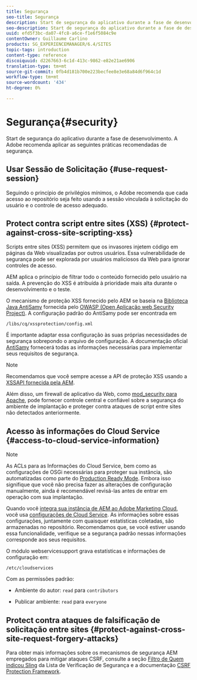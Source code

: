 ```yaml
---
title: Segurança
seo-title: Segurança
description: Start de segurança do aplicativo durante a fase de desenvolvimento
seo-description: Start de segurança do aplicativo durante a fase de desenvolvimento
uuid: efd5f3bc-da07-4fc8-a6ce-f1e6f5084c9e
contentOwner: Guillaume Carlino
products: SG_EXPERIENCEMANAGER/6.4/SITES
topic-tags: introduction
content-type: reference
discoiquuid: d2267663-6c1d-413c-9862-e82e21ae6906
translation-type: tm+mt
source-git-commit: 0fb4d181b700e223becfee8e3e68a84d6f964c1d
workflow-type: tm+mt
source-wordcount: '434'
ht-degree: 0%

---
```



# Segurança{#security}

Start de segurança do aplicativo durante a fase de desenvolvimento. A Adobe recomenda aplicar as seguintes práticas recomendadas de segurança.

## Usar Sessão de Solicitação {#use-request-session}

Seguindo o princípio de privilégios mínimos, o Adobe recomenda que cada acesso ao repositório seja feito usando a sessão vinculada à solicitação do usuário e o controle de acesso adequado.

## Protect contra script entre sites (XSS) {#protect-against-cross-site-scripting-xss}

Scripts entre sites (XSS) permitem que os invasores injetem código em páginas da Web visualizadas por outros usuários. Essa vulnerabilidade de segurança pode ser explorada por usuários maliciosos da Web para ignorar controles de acesso.

AEM aplica o princípio de filtrar todo o conteúdo fornecido pelo usuário na saída. A prevenção do XSS é atribuída à prioridade mais alta durante o desenvolvimento e o teste.

O mecanismo de proteção XSS fornecido pelo AEM se baseia na [Biblioteca Java AntiSamy](https://www.owasp.org/index.php/Category:OWASP_AntiSamy_Project) fornecida pelo [OWASP (Open Aplicação web Security Project)](https://www.owasp.org/). A configuração padrão do AntiSamy pode ser encontrada em

`/libs/cq/xssprotection/config.xml`

É importante adaptar essa configuração às suas próprias necessidades de segurança sobrepondo o arquivo de configuração. A documentação oficial [AntiSamy](https://www.owasp.org/index.php/Category:OWASP_AntiSamy_Project) fornecerá todas as informações necessárias para implementar seus requisitos de segurança.

>[!NOTE]
>
>Recomendamos que você sempre acesse a API de proteção XSS usando a [XSSAPI fornecida pela AEM](https://helpx.adobe.com/experience-manager/6-4/sites/developing/using/reference-materials/javadoc/com/adobe/granite/xss/XSSAPI.html).

Além disso, um firewall de aplicativo da Web, como [mod_security para Apache](https://www.modsecurity.org), pode fornecer controle central e confiável sobre a segurança do ambiente de implantação e proteger contra ataques de script entre sites não detectados anteriormente.

## Acesso às informações do Cloud Service {#access-to-cloud-service-information}

>[!NOTE]
>
>As ACLs para as Informações do Cloud Service, bem como as configurações de OSGi necessárias para proteger sua instância, são automatizadas como parte do [Production Ready Mode](/help/sites-administering/production-ready.md). Embora isso signifique que você não precisa fazer as alterações de configuração manualmente, ainda é recomendável revisá-las antes de entrar em operação com sua implantação.

Quando você [integra sua instância de AEM ao Adobe Marketing Cloud](/help/sites-administering/marketing-cloud.md), você usa [configurações de Cloud Service](/help/sites-developing/extending-cloud-config.md). As informações sobre essas configurações, juntamente com quaisquer estatísticas coletadas, são armazenadas no repositório. Recomendamos que, se você estiver usando essa funcionalidade, verifique se a segurança padrão nessas informações corresponde aos seus requisitos.

O módulo webservicesupport grava estatísticas e informações de configuração em:

`/etc/cloudservices`

Com as permissões padrão:

* Ambiente do autor: `read` para `contributors`

* Publicar ambiente: `read` para `everyone`

## Protect contra ataques de falsificação de solicitação entre sites {#protect-against-cross-site-request-forgery-attacks}

Para obter mais informações sobre os mecanismos de segurança AEM empregados para mitigar ataques CSRF, consulte a seção [Filtro de Quem indicou Sling](/help/sites-administering/security-checklist.md#protect-against-cross-site-request-forgery) da Lista de Verificação de Segurança e a documentação [CSRF Protection Framework](/help/sites-developing/csrf-protection.md).